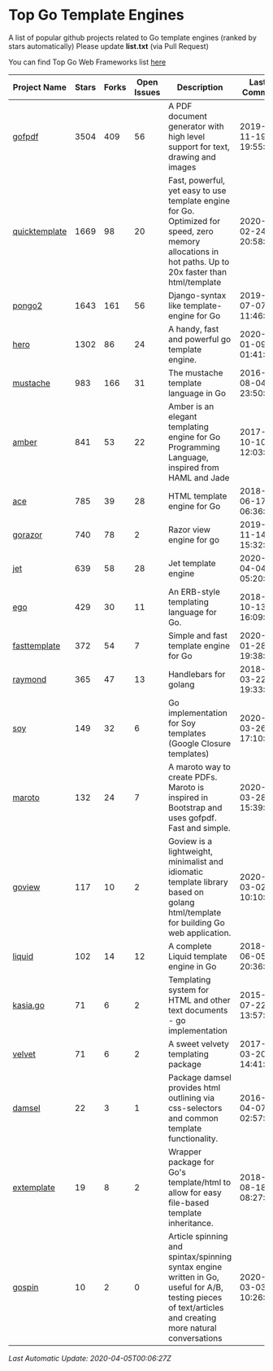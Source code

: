 # Top Go Template Engines
A list of popular github projects related to Go template engines (ranked by stars automatically)
Please update **list.txt** (via Pull Request)

You can find Top Go Web Frameworks list [here](https://github.com/mingrammer/go-web-framework-stars)

| Project Name | Stars | Forks | Open Issues | Description | Last Commit |
| ------------ | ----- | ----- | ----------- | ----------- | ----------- |
| [gofpdf](https://github.com/jung-kurt/gofpdf) | 3504 | 409 | 56 | A PDF document generator with high level support for text, drawing and images | 2019-11-19 19:55:53 |
| [quicktemplate](https://github.com/valyala/quicktemplate) | 1669 | 98 | 20 | Fast, powerful, yet easy to use template engine for Go. Optimized for speed, zero memory allocations in hot paths. Up to 20x faster than html/template | 2020-02-24 20:58:18 |
| [pongo2](https://github.com/flosch/pongo2) | 1643 | 161 | 56 | Django-syntax like template-engine for Go | 2019-07-07 11:46:32 |
| [hero](https://github.com/shiyanhui/hero) | 1302 | 86 | 24 | A handy, fast and powerful go template engine. | 2020-01-09 01:41:20 |
| [mustache](https://github.com/hoisie/mustache) | 983 | 166 | 31 | The mustache template language in Go | 2016-08-04 23:50:33 |
| [amber](https://github.com/eknkc/amber) | 841 | 53 | 22 | Amber is an elegant templating engine for Go Programming Language, inspired from HAML and Jade | 2017-10-10 12:03:22 |
| [ace](https://github.com/yosssi/ace) | 785 | 39 | 28 | HTML template engine for Go | 2018-06-17 06:36:59 |
| [gorazor](https://github.com/sipin/gorazor) | 740 | 78 | 2 | Razor view engine for go | 2019-11-14 15:32:42 |
| [jet](https://github.com/CloudyKit/jet) | 639 | 58 | 28 | Jet  template engine | 2020-04-04 05:20:50 |
| [ego](https://github.com/benbjohnson/ego) | 429 | 30 | 11 | An ERB-style templating language for Go. | 2018-10-13 16:09:26 |
| [fasttemplate](https://github.com/valyala/fasttemplate) | 372 | 54 | 7 | Simple and fast template engine for Go | 2020-01-28 19:38:20 |
| [raymond](https://github.com/aymerick/raymond) | 365 | 47 | 13 | Handlebars for golang | 2018-03-22 19:33:09 |
| [soy](https://github.com/robfig/soy) | 149 | 32 | 6 | Go implementation for Soy templates (Google Closure templates) | 2020-03-26 17:10:04 |
| [maroto](https://github.com/johnfercher/maroto) | 132 | 24 | 7 | A maroto way to create PDFs. Maroto is inspired in Bootstrap and uses gofpdf. Fast and simple. | 2020-03-28 15:39:32 |
| [goview](https://github.com/foolin/goview) | 117 | 10 | 2 | Goview is a lightweight, minimalist and idiomatic template library based on golang html/template for building Go web application. | 2020-03-02 10:10:13 |
| [liquid](https://github.com/osteele/liquid) | 102 | 14 | 12 | A complete Liquid template engine in Go | 2018-06-05 20:36:56 |
| [kasia.go](https://github.com/ziutek/kasia.go) | 71 | 6 | 2 | Templating system for HTML and other text documents - go implementation | 2015-07-22 13:57:53 |
| [velvet](https://github.com/gobuffalo/velvet) | 71 | 6 | 2 | A sweet velvety templating package | 2017-03-20 14:41:06 |
| [damsel](https://github.com/dskinner/damsel) | 22 | 3 | 1 | Package damsel provides html outlining via css-selectors and common template functionality. | 2016-04-07 02:57:10 |
| [extemplate](https://github.com/dannyvankooten/extemplate) | 19 | 8 | 2 | Wrapper package for Go's template/html to allow for easy file-based template inheritance. | 2018-08-18 08:27:29 |
| [gospin](https://github.com/m1/gospin) | 10 | 2 | 0 | Article spinning and spintax/spinning syntax engine written in Go, useful for A/B, testing pieces of text/articles and creating more natural conversations | 2020-03-03 10:26:27 |

*Last Automatic Update: 2020-04-05T00:06:27Z*